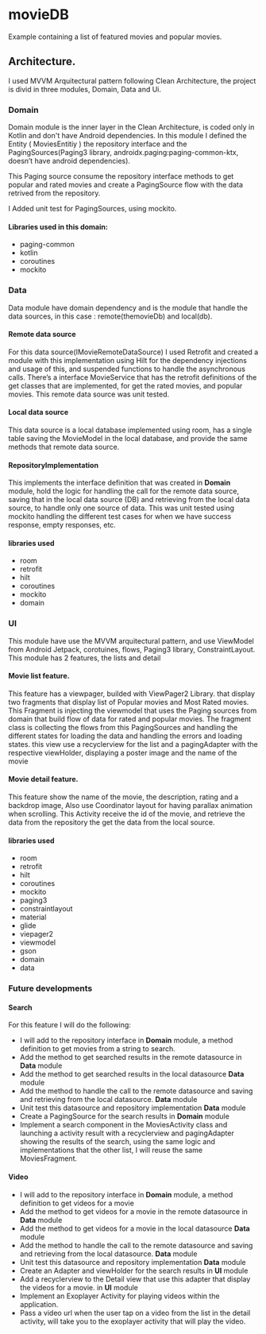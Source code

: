 # movieDB
Example containing a list of featured movies and popular movies.

## Architecture.
I used MVVM Arquitectural pattern following Clean Architecture, the project is divid in three modules, Domain, Data and Ui.

### Domain
Domain module is the inner layer in the Clean Architecture, is coded only in Kotlin and don't have Android dependencies.
In this module I defined the Entity ( MoviesEntitiy ) the repository interface and the PagingSources(Paging3 library, androidx.paging:paging-common-ktx, doesn’t have android dependencies).

This Paging source consume the repository interface methods to get popular and rated movies and create a PagingSource flow with the data retrived from the repository.

I Added unit test for PagingSources, using mockito.

#### Libraries used in this domain:
- paging-common
- kotlin
- coroutines
- mockito

### Data
Data module have domain dependency and is the module that handle the data sources, in this case : remote(themovieDb) and local(db).

#### Remote data source
For this data source(IMovieRemoteDataSource) I used Retrofit and created a module with this implementation using Hilt for the dependency injections and usage of this, and suspended functions to handle the asynchronous calls.
There’s a interface MovieService that has the retrofit definitions of the get classes that are implemented, for get the rated movies, and popular movies.
This remote data source was unit tested.

#### Local data source
This data source is a local database implemented using room, has a single table saving the MovieModel in the local database, and provide the same methods that remote data source.

#### RepositoryImplementation
This implements the interface definition that was created in **Domain** module, hold the logic for handling the call for the remote data source, saving that in the local data source (DB) and retrieving from the local data source, to handle only one source of data.
This was unit tested using mockito handling the different test cases for when we have success response, empty responses, etc.

#### libraries used
- room
- retrofit
- hilt 
- coroutines
- mockito
- domain

### UI
This module have use the MVVM arquitectural pattern, and use ViewModel from Android Jetpack, corotuines, flows, Paging3 library, ConstraintLayout.
This module has 2 features, the lists and detail

#### Movie list feature.
This feature has a viewpager, builded with ViewPager2 Library. that display two fragments that display list of Popular movies and Most Rated movies.
This Fragment is injecting the viewmodel that uses the Paging sources from domain that build flow of data for rated and popular movies.
The fragment class is collecting the flows from this PagingSources and handling the different states for loading the data and handling the errors and loading states.
this view use a recyclerview for the list and a pagingAdapter with the respective viewHolder, displaying a poster image and the name of the movie

#### Movie detail feature.

This feature show the name of the movie, the description, rating and a backdrop image, Also use Coordinator layout for having parallax animation when scrolling.
This Activity receive the id of the movie, and retrieve the data from the repository the get the data from the local source.

#### libraries used
- room
- retrofit
- hilt 
- coroutines
- mockito
- paging3
- constraintlayout
- material
- glide
- viepager2
- viewmodel
- gson
- domain
- data

### Future developments

#### Search
For this feature I will do the following:
* I will add to the repository interface in **Domain** module, a method definition to get movies from a string to search.
* Add the method to get searched results in the remote datasource in **Data** module
* Add the method to get searched results in the local datasource **Data** module
* Add the method to handle the call to the remote datasource and saving and retrieving from the local datasource. **Data** module
* Unit test this datasource and repository implementation **Data** module
* Create a PagingSource for the search results in  **Domain** module
* Implement a search component in the MoviesActivity class and launching a activity result with a recyclerview and pagingAdapter showing the results of the search, using the same logic and implementations that the other list, I will reuse the same MoviesFragment.

#### Video
* I will add to the repository interface in **Domain** module, a method definition to get videos for a movie 
* Add the method to get videos for a movie in the remote datasource in **Data** module
* Add the method to get videos for a movie in the local datasource **Data** module
* Add the method to handle the call to the remote datasource and saving and retrieving from the local datasource. **Data** module
* Unit test this datasource and repository implementation **Data** module
* Create an Adapter and viewHolder for the search results in **UI** module
* Add a recyclerview to the Detail view that use this adapter that display the videos for a movie. in **UI** module
* Implement an Exoplayer Activity for playing videos within the application.
* Pass a video url when the user tap on a video from the list in the detail activity, will take you to the exoplayer activity that will play the video.

